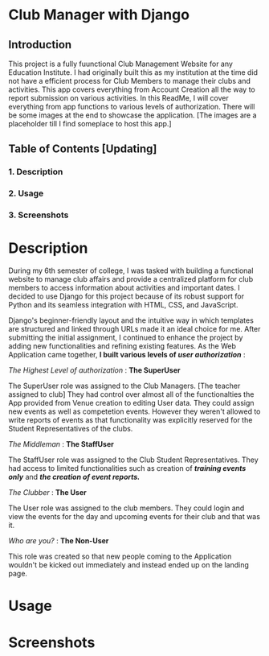 # Club Manager with Django

## Introduction

This project is a fully fuunctional Club Management Website for any Education Institute. I had originally built this as my institution at the time did not have a efficient process for Club Members to manage their clubs and activities. This app covers everything from Account Creation all the way to report submission on various activities. In this ReadMe, I will cover everything from app functions to various levels of authorization. There will be some images at the end to showcase the application. [The images are a placeholder till I find someplace to host this app.]

## Table of Contents [Updating]

### 1. Description
### 2. Usage
### 3. Screenshots

# Description

During my 6th semester of college, I was tasked with building a functional website to manage club affairs and provide a centralized platform for club members to access information about activities and important dates. I decided to use Django for this project because of its robust support for Python and its seamless integration with HTML, CSS, and JavaScript.

Django's beginner-friendly layout and the intuitive way in which templates are structured and linked through URLs made it an ideal choice for me. After submitting the initial assignment, I continued to enhance the project by adding new functionalities and refining existing features. As the Web Application came together, **I built various levels of _user authorization_** :

_The Highest Level of authorization_ : **The SuperUser**

The SuperUser role was assigned to the Club Managers. [The teacher assigned to club] They had control over almost all of the functionalties the App provided from Venue creation to editing User data. They could assign new events as well as competetion events. However they weren't allowed to write reports of events as that functionality was explicitly reserved for the Student Representatives of the clubs.

_The Middleman_ : **The StaffUser**

The StaffUser role was assigned to the Club Student Representatives. They had access to limited functionalities such as creation of **_training events only_** and **_the creation of event reports._**

_The Clubber_ : **The User**

The User role was assigned to the club members. They could login and view the events for the day and upcoming events for their club and that was it.

_Who are you?_ : **The Non-User**

This role was created so that new people coming to the Application wouldn't be kicked out immediately and instead ended up on the landing page.

# Usage

# Screenshots
